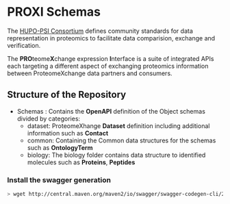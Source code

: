 # PROXI Schemas

The [HUPO-PSI Consortium](http://www.psidev.info/) defines community standards for data representation in
proteomics to facilitate data comparision, exchange and verification.

The **PRO**teome**X**change expression **I**nterface is a suite of integrated APIs each targeting a different aspect
of exchanging proteomics information between ProteomeXchange data partners and consumers.

## Structure of the Repository

- Schemas : Contains the **OpenAPI** definition of the Object schemas divided by categories:
  - dataset: ProteomeXhange **Dataset** definition including additional information such as **Contact**
  - common: Containing the Common data structures for the schemas such as **OntologyTerm**
  - biology: The biology folder contains data structure to identified molecules such as **Proteins**,  **Peptides**

### Install the swagger generation

```bash
> wget http://central.maven.org/maven2/io/swagger/swagger-codegen-cli/2.3.1/swagger-codegen-cli-2.3.1.jar -O swagger-codegen-cli.jar
```




